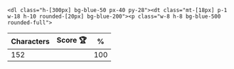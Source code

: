 `<dl class="h-[300px] bg-blue-50 px-40 py-28"><dt class="mt-[18px] p-1 w-18 h-10 rounded-[20px] bg-blue-200"><p class="w-8 h-8 bg-blue-500 rounded-full">`

| Characters | Score 🏆 | %   |
| ---------- | -------- | --- |
| 152        |          | 100 |
